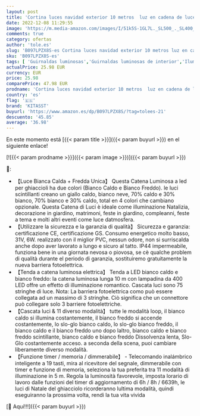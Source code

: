 ```yaml
---
layout: post
title: 'Cortina luces navidad exterior 10 metros  luz en cadena de luces LED en cascada KITASST 400 con control remoto 11 modos cortinas de luz blanca cálida y fría  para fiesta  hogar  Navidad  ventana  boda'
date: 2022-12-08 11:29:55
image: 'https://m.media-amazon.com/images/I/51k5S-1GL7L._SL500_._SL400_.jpg'
comments: true
category: ofertas
author: 'tole.es'
slug: 'B097LPZX8S-es Cortina luces navidad exterior 10 metros luz en cadena de...'
sku: 'B097LPZX8S-es'
tags: [ 'Guirnaldas luminosas','Guirnaldas luminosas de interior','Iluminación','kitasst','navidad','🇪🇸', ]
actualPrice: 25.98 EUR
currency: EUR
price: 25.98
comparePrice: 47.98 EUR
prodname: 'Cortina luces navidad exterior 10 metros  luz en cadena de luces LED en cascada KITASST 400 con control remoto 11 modos cortinas de luz blanca cálida y fría  para fiesta  hogar  Navidad  ventana  boda'
country: 'es'
flag: '🇪🇸'
brand: 'KITASST'
buyurl: 'https://www.amazon.es/dp/B097LPZX8S/?tag=tolees-21'
descuento: '45.85'
average: '36.98'
---
```


En este momento está [{{< param title >}}]({{< param buyurl >}}) en el siguiente enlace!

[![{{< param prodname >}}]({{< param image >}})]({{< param buyurl >}})

🔎:

- 【Luce Bianca Calda + Fredda Unica】 Questa Catena Luminosa a led per ghiaccioli ha due colori (Bianco Caldo e Bianco Freddo). le luci scintillanti creano un giallo caldo, bianco neve, 70% caldo e 30% bianco, 70% bianco e 30% caldo, total en 4 colori che cambiano opzionale. Questa Catena di Luci è ideale come illuminazione Natalizia, decorazione in giardino, matrimoni, feste in giardino, compleanni, feste a tema e molti altri eventi come luce datmosfera.
- 【Utilizzare la sicurezza e la garanzia di qualità】 Sicurezza e garanzia: certificazione CE, certificazione GS. Consumo energetico molto basso, 31V, 6W. realizzato con il miglior PVC, nessun odore, non si surriscalda anche dopo aver lavorato a lungo e sicuro al tatto. IP44 impermeabile, funziona bene in una giornata nevosa o piovosa, se cè qualche problem di qualità durante el periodo di garanzia, sostituiremo gratuitamente la nueva barriera fotoelettrica.
- 【Tenda a catena luminosa elettrica】 Tenda a LED bianco caldo e bianco freddo: la catena luminosa lunga 10 m con lampadina da 400 LED offre un effetto di illuminazione romantico. Cascata luci sono 75 stringhe di luce. Nota: La barriera fotoelettrica como può essere collegata ad un massimo di 3 stringhe. Ciò significa che un connettore può collegare solo 3 barriere fotoelettriche.
- 【Cascata luci & 11 diverso modalità】 tutte le modalità loop, il bianco caldo si illumina costantemente, il bianco freddo si accende costantemente, lo slo-glo bianco caldo, lo slo-glo bianco freddo, il bianco caldo e il bianco freddo uno dopo laltro, bianco caldo e bianco freddo scintillante, bianco caldo e bianco freddo Dissolvenza lenta, Slo-Glo costantemente acceso. a seconda della scena, puoi cambiare liberamente diverso modalità.
- 【Funzione timer / memoria / dimmerabile】 - Telecomando inalámbrico inteligente a 19 tasti, mira al ricevitore del segnale, dimmerabile con timer e funzione di memoria, seleziona la tua preferita tra 11 modalità di illuminazione in 5 m. Regola la luminosità favorevole, imposta lorario di lavoro dalle funzioni del timer di aggiornamento di 6h / 8h / 6639h, le luci di Natale del ghiacciolo ricorderanno lultima modalità, quindi eseguiranno la prossima volta, rendi la tua vita vivida

[🛒 Aquí!!!]({{< param buyurl >}})
